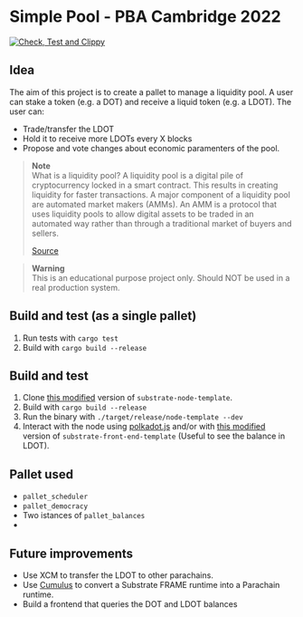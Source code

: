 # Simple Pool - PBA Cambridge 2022

[![Check, Test and Clippy](https://github.com/lrazovic/lrazovic_pallet/actions/workflows/check-and-lint.yaml/badge.svg)](https://github.com/lrazovic/lrazovic_pallet/actions/workflows/check-and-lint.yaml)

## Idea
The aim of this project is to create a pallet to manage a liquidity pool. A user can stake a token (e.g. a DOT) and receive a liquid token (e.g. a LDOT). The user can:
+ Trade/transfer the LDOT
+ Hold it to receive more LDOTs every X blocks
+ Propose and vote changes about economic paramenters of the pool.

> **Note** <br>
> What is a liquidity pool? A liquidity pool is a digital pile of cryptocurrency locked in a smart contract. This results in creating liquidity for faster transactions. A major component of a liquidity pool are automated market makers (AMMs). An AMM is a protocol that uses liquidity pools to allow digital assets to be traded in an automated way rather than through a traditional market of buyers and sellers.
> 
> [Source](https://www.coindesk.com/learn/what-are-liquidity-pools/)

> **Warning** <br>
> This is an educational purpose project only. Should NOT be used in a real production system.

## Build and test (as a single pallet)

1. Run tests with `cargo test`
2. Build with `cargo build --release`

## Build and test
1. Clone [this modified](https://github.com/lrazovic/substrate-node) version of `substrate-node-template`.
2. Build with `cargo build --release`
3. Run the binary with `./target/release/node-template --dev`
4. Interact with the node using [polkadot.js](https://polkadot.js.org/apps/) and/or with [this modified](https://github.com/lrazovic/substrate-node) version of `substrate-front-end-template` (Useful to see the balance in LDOT).

## Pallet used

+ `pallet_scheduler`
+ `pallet_democracy`
+ Two istances of `pallet_balances`
+ 

## Future improvements

+ Use XCM to transfer the LDOT to other parachains.
+ Use [Cumulus](https://github.com/paritytech/cumulus) to convert a Substrate FRAME runtime into a Parachain runtime. 
+ Build a frontend that queries the DOT and LDOT balances
